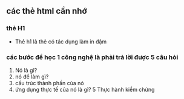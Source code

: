 ## các thẻ html cần nhớ
### thẻ H1
  - Thẻ h1 là thẻ có tác dụng làm in đậm
### các bước để học 1 công nghệ là phải trả lời được 5 câu hỏi
  1. Nó là gì?
   2. nó để làm gì?
   3. cấu trúc thành phần của nó
   4. ứng dụng thực tế của nó là gì?
   5 Thực hành kiểm chứng
